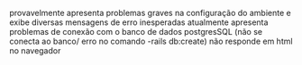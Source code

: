 provavelmente apresenta problemas graves na configuração do ambiente e exibe diversas mensagens de erro inesperadas
atualmente apresenta problemas de conexão com o banco de dados postgresSQL  (não se conecta ao banco/ erro no comando -rails db:create)
não responde em html no navegador 
